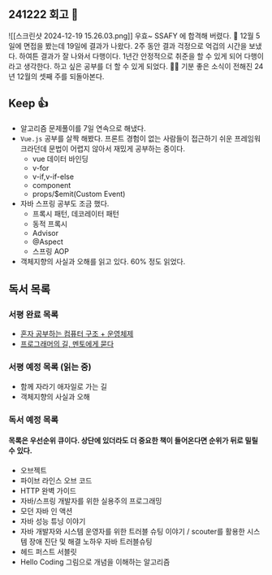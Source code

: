 ## 241222 회고 💬
![[스크린샷 2024-12-19 15.26.03.png]]
우효~ SSAFY 에 합격해 버렸다. 🙌 12월 5일에 면접을 봤는데 19일에 결과가 나왔다. 2주 동안 결과 걱정으로 억겁의 시간을 보냈다. 하여튼 결과가 잘 나와서 다행이다. 1년간 안정적으로 취준을 할 수 있게 되어 다행이라고 생각한다. 하고 싶은 공부를 더 할 수 있게 되었다. 🧑‍💻 기분 좋은 소식이 전해진 24년 12월의 셋째 주를 되돌아본다.

## Keep 👍
- 알고리즘 문제풀이를 7일 연속으로 해냈다.
- `Vue.js` 공부를 살짝 해봤다. 프론트 경험이 없는 사람들이 접근하기 쉬운 프레임워크라던데 문법이 어렵지 않아서 재밌게 공부하는 중이다.
	- vue 데이터 바인딩
	- v-for
	- v-if,v-if-else
	- component
	- props/$emit(Custom Event)
- 자바 스프링 공부도 조금 했다. 
	- 프록시 패턴, 데코레이터 패턴
	- 동적 프록시
	- Advisor
	- @Aspect
	- 스프링  AOP
- 객체지향의 사실과 오해를 읽고 있다. 60% 정도 읽었다.

## 독서 목록

### 서평 완료 목록
- [혼자 공부하는 컴퓨터 구조 + 운영체제](https://velog.io/@regular_jk_kim/혼자-공부하는-컴퓨터-구조-운영체제-를-읽고)
- [프로그래머의 길, 멘토에게 묻다](https://velog.io/@regular_jk_kim/프로그래머의-길-멘토에게-묻다-를-읽고-24jpq345)

###  서평 예정 목록 (읽는 중) 
- 함께 자라기 애자일로 가는 길
- 객체지향의 사실과 오해

### 독서 예정 목록
#### 목록은 우선순위 큐이다. 상단에 있더라도 더 중요한 책이 들어온다면 순위가 뒤로 밀릴 수 있다.
- 오브젝트
- 파이브 라인스 오브 코드
- HTTP 완벽 가이드
- 자바/스프링 개발자를 위한 실용주의 프로그래밍
- 모던 자바 인 액션
- 자바 성능 튜닝 이야기 
- 자바 개발자와 시스템 운영자를 위한 트러블 슈팅 이야기 / scouter를 활용한 시스템 장애 진단 및 해결 노하우 자바 트러블슈팅
- 헤드 퍼스트 서블릿
- Hello Coding 그림으로 개념을 이해하는 알고리즘


